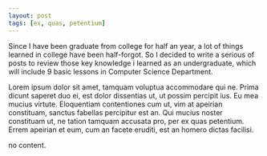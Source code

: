 ```yaml
---
layout: post
tags: [ex, quas, petentium]
---
```

Since I have been graduate from college for half an year, a lot of things learned in college have been half-forgot. So I decided to write a serious of posts to review those key knowledge i learned as an undergraduate, which will include 9 basic lessons in Computer Science Department.

Lorem ipsum dolor sit amet, tamquam voluptua accommodare qui ne. Prima dicunt saperet duo ei, est dolor dissentias ut, ut possim percipit ius. Eu mea mucius virtute. Eloquentiam contentiones cum ut, vim at apeirian constituam, sanctus fabellas percipitur est an. Qui mucius noster constituam ut, ne tation tamquam accusata pro, per ex quas petentium. Errem apeirian et eum, cum an facete eruditi, est an homero dictas facilisi.

no content.
